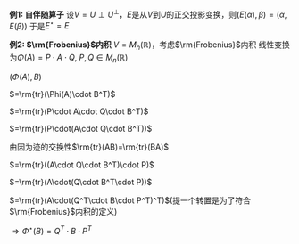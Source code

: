 **例1: 自伴随算子**
设$V=U\perp U^{\perp}$，$E$是从$V$到$U$的正交投影变换，则$(E(\alpha),\beta)=(\alpha,E(\beta))$
于是$E^\star=E$

**例2: $\rm{Frobenius}$内积**
$V=M_n(\mathbb{R})$，考虑$\rm{Frobenius}$内积
线性变换为$\Phi(A)=P\cdot A\cdot Q,\ P,Q\in M_n(\mathbb{R})$

$(\Phi(A),B)$

$=\rm{tr}(\Phi(A)\cdot B^T)$

$=\rm{tr}(P\cdot A\cdot Q\cdot B^T)$

$=\rm{tr}(P\cdot(A\cdot Q\cdot B^T))$

由因为迹的交换性$\rm{tr}(AB)=\rm{tr}(BA)$

$=\rm{tr}((A\cdot Q\cdot B^T)\cdot P)$

$=\rm{tr}(A\cdot(Q\cdot B^T\cdot P))$

$=\rm{tr}(A\cdot(Q^T\cdot B\cdot P^T)^T)$(提一个转置是为了符合$\rm{Frobenius}$内积的定义)

$\Rightarrow\Phi^\star(B)=Q^T\cdot B\cdot P^T$
